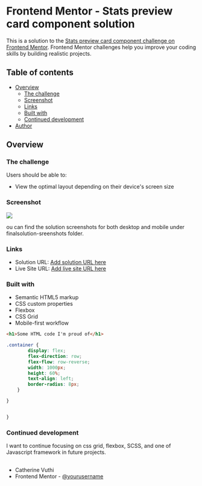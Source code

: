# Frontend Mentor - Stats preview card component solution

This is a solution to the [Stats preview card component challenge on Frontend Mentor](https://www.frontendmentor.io/challenges/stats-preview-card-component-8JqbgoU62). Frontend Mentor challenges help you improve your coding skills by building realistic projects. 

## Table of contents

- [Overview](#overview)
  - [The challenge](#the-challenge)
  - [Screenshot](#screenshot)
  - [Links](#links)
  - [Built with](#built-with)
  - [Continued development](#continued-development)
- [Author](#author)


## Overview

### The challenge

Users should be able to:

- View the optimal layout depending on their device's screen size

### Screenshot

![](./screenshot.jpg)

ou can find the solution screenshots for both desktop and mobile under finalsolution-sreenshots folder.

### Links

- Solution URL: [Add solution URL here](https://www.frontendmentor.io/challenges/stats-preview-card-component-8JqbgoU62/hub/frontend-mentor-stats-preview-card-component-qJkEegoaD)
- Live Site URL: [Add live site URL here](https://esthercate.github.io/Stats-preview-card/)


### Built with

- Semantic HTML5 markup
- CSS custom properties
- Flexbox
- CSS Grid
- Mobile-first workflow

```html
<h1>Some HTML code I'm proud of</h1>
```
```css
.container {
        display: flex;
        flex-direction: row;
        flex-flow: row-reverse;
        width: 1000px;
        height: 60%;
        text-align: left;
        border-radius: 8px;
    }

}
```
```js

}
```

### Continued development

I want to continue focusing on css grid, flexbox, SCSS, and one of Javascript framework in future projects. 

## 
- Catherine Vuthi
- Frontend Mentor - [@yourusername](https://www.frontendmentor.io/profile/esthercate)



